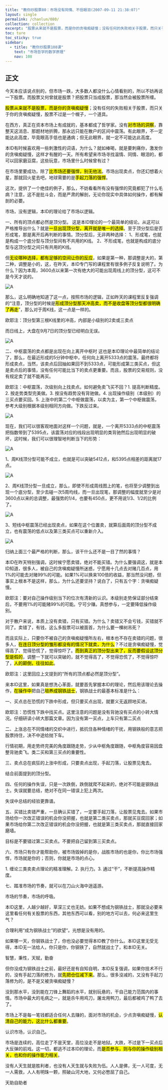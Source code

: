 ```yaml
---
title: "教你炒股票80：市场没有同情、不信眼泪(2007-09-11 21:38:07)"
layout: single
permalink: /chanlun/080/
collection: collection
excerpt: "股票从来就不是股票，而是你的贪嗔痴疑慢；没有任何的失败相关于股票，而只关于你的贪嗔痴疑慢，股票不过是一个幌子，一个道具。"
toc: ture
toc_sticky: true
sidebar:
  - title: "教你炒股票108课"
    text: "市场哲学的数学原理"
    nav: 108
---
```

## 正文

今天本应该说点别的，但市场一跌，大多数人都没什么心情看别的，所以不妨再说一下股票。而股票又何曾就是股票？把股票只当成股票，那当然会被股票所缠。

<mark>股票从来就不是股票，而是你的贪嗔痴疑慢</mark>；没有任何的失败相关于股票，而只关于你的贪嗔痴疑慢，股票不过是一个幌子，一个道具。

在西方，真正在资本市场上有成就的，基本都成了哲学家。没有<mark>对市场的洞察</mark>，靠整天这消息、那题材地折腾，那永远只能在散户的区间中震荡。有此眼界，不一定能达此高度，毕竟眼高手低也是通病；但无此眼界，就一定不可能达此高度。

本ID有时候喜欢用一些刺激性的词语，为什么？就如棒喝，就是要刺痛你，激发你的贪嗔痴疑慢，这样才有醒的一天。所有希望来市场寻找温情、同情、眼泪的，都可以回家磨豆腐，这些玩意，市场里什么时候曾有过？

在市场里要成功，除了<mark>比市场还要强悍，别无他法</mark>。市场出现卖点，你还幻想着火星，那就回火星去吧，地球需要的是<mark>手起刀落的强悍</mark>。

这次，提供了一个绝佳的例子，那么，不妨看看所有没有强悍的究竟都犯了什么毛病？注意，这不是批斗会，而是严肃的解剖，无论你现实中具体如何操作，都有解剖的必要。

市场，没有逻辑，本ID的理论给了市场以逻辑。

一、所有的顶点都必然是顶分型。
这是本ID理论的一个最简单的结论。从这可以严格推导出什么？就是<mark>一旦出现顶分型，离开就是唯一的选择</mark>。至于顶分型后是否形成笔，那是离开后再判断的事情。顶分型后，无非两种选择：
1、形成笔，也就是构成一个底分型与顶分型间有不共用的K线。
2、不形成笔，也就是构成的底分型与这顶分型之间只有共用的K线。

但<mark>无论哪种选择，都有足够的空间让你的反应</mark>，如果是第一种，那调整是大的，第二种，调整是小的，这，在昨天，本ID专门写的课程里有很多例子反复说明了。为什么？因为本周，3600点以来第一次有绝大的可能出现周线上的顶分型，这可不是今天才说的。

![A](/assets/images/1690765325911.jpg)

那么，这么明确地知道了这一点，按照市场的逻辑，正如昨天的课程里反复强调的“注意，顶分型的时候是<mark>形成顶分型那天冲高卖，而不是收盘等顶分型都很明确了再走</mark>”，那么对于周K线，这一点是一样的。
<div class="notice--info">
  <p>欧耶注：顶分型第三根K线里的冲高，内部是小级别的2卖或三卖点</p>
</div>

而日线上，大盘在9月7日的顶分型已经明白无误。

![A](/assets/images/1690765363273.jpg)

二、中枢震荡的卖点都是出现在向上离开中枢时
这也是本ID理论中最简单的结论了，那么，在最近形成的5分钟中枢中，任何向上离开5333点的震荡，最终都将形成卖点，当然，该卖点后回抽如果回不到5333点，可能形成第三类买点，但这是卖点后的事情，没有任何可能比当下的卖点更重要。而且，股票的交易规则，没有规定卖了就不能再买。
<div class="notice--info">
  欧耶注：中枢震荡，次级别向上找卖点。如何避免卖飞买不回？1. 提高判断精度。2. 按走势类型完美做。3. 按没有趋势没有背驰做。4. 出现操作级别（本级别）的三买点要买回。5. 上涨中的第二个中枢做震荡，以卖为主，第一个中枢做震荡，参考大级别根据本级别相同方向做。下跌反过来。
</div>

![A](/assets/images/1690765415887.jpg)

现在，我们可以很客观地面对这样一个问题，就是，一个离开5333点的中枢震荡把指数带到了5395点，该震荡对应的线段出现明显的类背驰然后出现明显的破坏，这时候，我们可以很理智地判断当下的形势：

![A](/assets/images/1690765445050.jpg)

1、周K线顶分型可能不成立，也就是可以突破5412点，和5395点相差的距离就17点。

![A](/assets/images/20230731095506.png)

2、周K线顶分型一旦成立，那么，即使不形成周线图上的笔，也将至少调整到出现一个底分型，至少去碰一次5周均线，而一旦出现笔，那调整的幅度就至少是对3600点以来的总调整，最强势的1/4，也要有450点，更不用说1/3、1/2的比例了。

![A](/assets/images/20230731095526.png)

3、短线中枢震荡已经出现卖点，如果在这个位置卖，就算后面周的顶分型不成立，也有震荡的低点以及第三类买点可以重新介入。

![A](/assets/images/20230731095628.png)

归纳上面三个最严格的判断，那么，该干什么还不是一目了然的事情？

本ID在昨天特别强调，这时候宁愿卖错，绝对不能买错。为什么要强调这，就是本ID知道，很多人，被自己的贪嗔痴疑慢所迷惑，宁愿用十几点去对赌几百点，用1%的可能去对赌99%的可能。如果1%可以换来100倍的收益，那当然没问题，但事实上根本不是这样，那么，为什么还要坚持？说白了，只有五个字：贪嗔痴疑慢。
<div class="notice--info">
  欧耶注：要对自己操作级别当下的位次有清新的认识。本级别走势保证部分结束后，不要用1%的可能赌99%的可能。宁可少赚。真想参与，一定要降低操作级别。
</div>

对于散户来说，本质上没有卖错，只有买错。为什么？卖错又不会亏钱，买错就不同了。卖错了，有钱，这么多股票可以被面首，为什么要一棵树吊死？

而且实际上，只要你不被自己的贪嗔痴疑慢所左右，根本也不存在卖错的问题，很多人，<mark>在连日顶分型的雏形都没有的情况下就卖，为什么</mark>？不过是贪嗔痴疑慢，觉得高了、觉得恐慌了，觉得惊吓了。<mark>而到真正的顶分型出来了，反而要假设这顶分型是假的</mark>，调整一下就可以突破的，就不觉得高了，不觉得恐慌了，不觉得惊吓了，<mark>人的颠倒，往往如此</mark>。
<div class="notice--info">
  <p>欧耶注：这里回应上文提到的“所有的顶点都必然是顶分型”。</p>
</div>

来本ID这里，如果真是想洗心革面，就要首先掌握本ID的理论，然后用该理论去操作，<mark>在操作中</mark>把自己<mark>培养成钢铁战士</mark>，钢铁战士的最基本标准是什么：

一、买点总在恐慌的下跌中形成，但只要买点出现，就要义无返顾地买进。
<div class="notice--info">
  <p>欧耶注：恐慌性下跌中找买点。这里注意的问题是没有背驰没有买点的小转大情况。仔细研读小转大那篇文章。因为没有第一买点，上车只有第二买点</p>
</div>

二、上涨总在不同情绪的交织中进行，抵抗住各种情绪的干扰，用钢铁般的意志把股票持住，决不中途给抛下车。
<div class="notice--info">
  <p>行情初期，用走势终完美的角度跟随走势，少从中枢角度跟随，中枢角度容易因盘整背驰卖飞。类二买和第三买点的重要性。</p>
</div>

三、卖点总在疯狂的上涨中形成，只要卖点出现，手起刀落，让股票见鬼去。
<div class="notice--info">
  <p>结合前面提到的顶分型。</p>
</div>

四、任何的操作失误，只是一次跌倒，跌倒就爬不起来的，绝对不可能是钢铁战士。失误就要总结，绝对不在同一错误上犯上两次。
<div class="notice--info">
  <p>失误中总结的经验更靠谱。</p>
</div>

五、买错比卖错严重，一旦确认买错了，一定要手起刀落，让股票见鬼去。如果市场给你一次改正错误的机会你没把握，也就是第二类买卖点，那就买豆腐回家；如果市场给你第二次改正错误的机会你没把握，也就是第三类买卖点，那就直接回家磨墙。
<div class="notice--info">
  <p>目标是不要错过第二买卖点。不要把自己留到第三买卖点。</p>
</div>

六、市场只有你才能帮助你，被市场毁掉的是你，战胜市场的也是你，你比市场强悍，市场就是你的；否则，你就是市场的点心。
<div class="notice--info">
  <p>1. 缠论三类卖卖点理论的精准理解。2. 执行力。3. 通过“干”，不断提高操作精度。 </p>
</div>

七、踏准市场的节奏，就可以在刀山火海中逍遥游。
<div class="notice--info">
  <p>市场的节奏，市场的呼吸。</p>
</div>

本ID这里，人越少越好，草深三丈也无妨。如果不想成为钢铁战士，那就没必要来这里看任何有关股票的东西，其他东西可以看，别的地方可以去，何必来这里生气？
<div class="notice--info">
  <p>合理利用“成为钢铁战士”的欲望“。光想是没有用的。</p>
</div>

如果哪一天，你钢铁战士了，你也没必要觉得本ID教了你什么。本ID这里无受无得，本ID无一法给人，你只是你，你钢铁了，自然就战士了，和本ID无关。
<div class="notice--info">
  <p>智慧，秉性，天赋，勤奋</p>
</div>

但你没成为钢铁战士之前，最好还是有自知自明，本ID反复强调，如果你技术不行的，没有手起刀落的修为，就<mark>先把仓位减下来</mark>。那么，很多没减的，又没有手起刀落修为的，是不是又被贪嗔痴疑慢？

没到那水平，没到能在刀锋上舞蹈的水平，就别玩悬的，干自己能力范围内的事情。市场中最大的毛病之一，就是杀牛用鸡刀，屠龙用鸭刀，最后都被鸡了鸭了去了。

市场上不是每一笔钱都适合任何人去赚的，面对市场的机会，少点贪嗔痴疑慢，<mark>认清自己的能力，这比什么都重要</mark>。
<div class="notice--info">
  <p>认识市场，认识自己。</p>
</div>

市场是连续的，高位走了不是天堂，高位没走不是地狱。大跌，不过是下一买点后大反弹的前戏。这一切，都逃不过本ID的理论，而<mark>是否参与，则与你的操作级别相关，也和你的操作能力相关</mark>。

没有人天生就是胜利者，也没有人天生就与失败为伍。人人是佛，无一人可度，无一人需救，人人有明珠一颗，照破山河大地，又何必憋屈了自己。
<div class="notice--info">
  <p>天助自助者</p>
</div>
